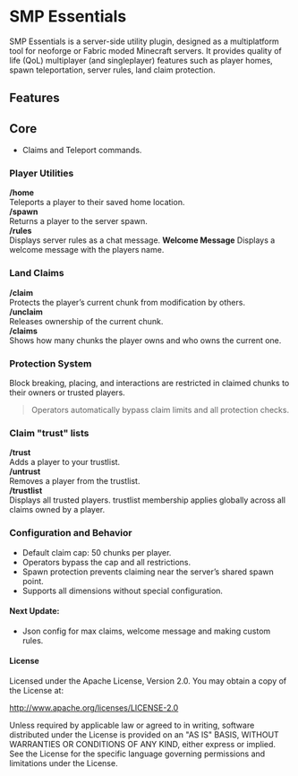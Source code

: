 # SMP Essentials

SMP Essentials is a server-side utility plugin, designed as a multiplatform tool for neoforge or Fabric moded Minecraft servers. 
It provides quality of life (QoL) multiplayer (and singleplayer) features such as player homes, spawn teleportation, server rules, land claim protection.

## Features
## Core
- Claims and Teleport commands.
### Player Utilities
**/home**  
Teleports a player to their saved home location.  
**/spawn**  
Returns a player to the server spawn.  
**/rules**  
Displays server rules as a chat message.
**Welcome Message**
Displays a welcome message with the players name. 

### Land Claims
**/claim**  
Protects the player’s current chunk from modification by others.  
**/unclaim**  
Releases ownership of the current chunk.  
**/claims**  
Shows how many chunks the player owns and who owns the current one.

### Protection System
Block breaking, placing, and interactions are restricted in claimed chunks to their owners or trusted players.  
> Operators automatically bypass claim limits and all protection checks.

### Claim "trust" lists
**/trust <player>**  
Adds a player to your trustlist.  
**/untrust <player>**  
Removes a player from the trustlist.  
**/trustlist**  
Displays all trusted players.
trustlist membership applies globally across all claims owned by a player.

### Configuration and Behavior
- Default claim cap: 50 chunks per player.
- Operators bypass the cap and all restrictions.
- Spawn protection prevents claiming near the server’s shared spawn point.
- Supports all dimensions without special configuration.



#### Next Update:
- Json config for max claims, welcome message and making custom rules.

#### License

Licensed under the Apache License, Version 2.0. You may obtain a copy of the License at:

http://www.apache.org/licenses/LICENSE-2.0

Unless required by applicable law or agreed to in writing, software distributed under the License is provided on an "AS IS" BASIS, WITHOUT WARRANTIES OR CONDITIONS OF ANY KIND, either express or implied. See the License for the specific language governing permissions and limitations under the License.